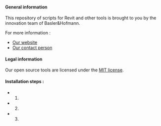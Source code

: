 #### General information
This repository of scripts for Revit and other tools is brought to you by the innovation team of Basler&Hofmann.

For more information :
- [Our website](https://www.baslerhofmann.ch/)
- [Our contact person](https://www.baslerhofmann.ch/en/metanavigation/contacts/en-ansprechpartner-detailseite/contact/5902.html)

#### Legal information
Our open source tools are licensed under the [MIT license](https://github.com/BHZH/IDALab/blob/main/LICENSE).

#### Installation steps :
- 1)
- 2)
- 3)
